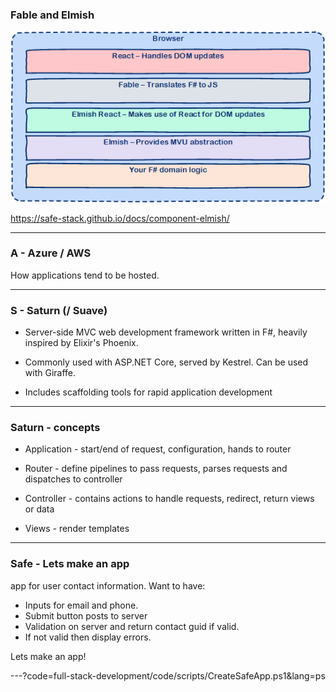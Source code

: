 
### Fable and Elmish

![Elmish](full-stack-development/assets/img/elmishLayers.png)

https://safe-stack.github.io/docs/component-elmish/

---

### A - Azure / AWS 

How applications tend to be hosted.

---

### S - Saturn (/ Suave)

- Server-side MVC web development framework written in F#, heavily inspired by Elixir's Phoenix.

- Commonly used with ASP.NET Core, served by Kestrel. Can be used with Giraffe.

- Includes scaffolding tools for rapid application development

---

### Saturn - concepts

- Application - start/end of request, configuration, hands to router

- Router - define pipelines to pass requests, parses requests and dispatches to controller

- Controller - contains actions to handle requests, redirect, return views or data

- Views - render templates

---

### Safe - Lets make an app

app for user contact information. Want to have:

- Inputs for email and phone.
- Submit button posts to server
- Validation on server and return contact guid if valid.
- If not valid then display errors.

Lets make an app!

---?code=full-stack-development/code/scripts/CreateSafeApp.ps1&lang=ps


